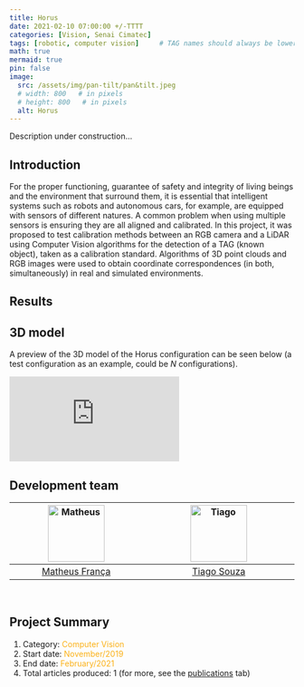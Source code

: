 ```yaml
---
title: Horus
date: 2021-02-10 07:00:00 +/-TTTT
categories: [Vision, Senai Cimatec]
tags: [robotic, computer vision]     # TAG names should always be lowercase
math: true
mermaid: true
pin: false
image: 
  src: /assets/img/pan-tilt/pan&tilt.jpeg
  # width: 800   # in pixels
  # height: 800   # in pixels
  alt: Horus
---
```


Description under construction...

## Introduction 

For the proper functioning, guarantee of safety and integrity of living beings and the environment that surround them, it is essential that intelligent systems such as robots and autonomous cars, for example, are equipped with sensors of different natures. A common problem when using multiple sensors is ensuring they are all aligned and calibrated. In this project, it was proposed to test calibration methods between an RGB camera and a LiDAR using Computer Vision algorithms for the detection of a TAG (known object), taken as a calibration standard. Algorithms of 3D point clouds and RGB images were used to obtain coordinate correspondences (in both, simultaneously) in real and simulated environments.

## Results

## 3D model

A preview of the 3D model of the Horus configuration can be seen below (a test configuration as an example, could be $N$ configurations).

<div class="container"> <iframe class="responsive-iframe" title="Horus" frameborder="0" allowfullscreen mozallowfullscreen="true" webkitallowfullscreen="true" allow="autoplay; fullscreen; xr-spatial-tracking" xr-spatial-tracking execution-while-out-of-viewport execution-while-not-rendered web-share src="https://sketchfab.com/models/62441d6ce2154ada9aaf04c4e2df1be3/embed"> </iframe> </div>

## Development team

<center>
<div>
  <div class=" col-xl-auto offset-xl-0 col-lg-4 offset-lg-0">
    <table class="table-borderless highlight">
      <thead>
        <tr>
          <th><center><img src="{{ 'assets/img/matheus_franca.jpeg' | relative_url }}" width="100" alt="Matheus" class="img-fluid rounded-circle" /></center></th>
          <th></th>
          <th><center><img src="{{ 'assets/img/tiago_souza.jpeg' | relative_url }}" width="100" alt="Tiago" class="img-fluid rounded-circle" /></center></th>
          <th></th>
        </tr>
      </thead>
      <tbody>
        <tr class="font-weight-bolder" style="text-align: center margin-top: 0">
          <td width="50%"><center><a href="https://www.linkedin.com/in/matheus-frança-b62044150">Matheus França</a></center></td>
          <td></td>
          <td width="50%"><center><a href="">Tiago Souza</a></center></td>
          <td></td>
        </tr>
      </tbody>
    </table>
  </div>
</div>
</center>

<br>

## Project Summary

1. Category: <font color="#fbb117">Computer Vision</font>
2. Start date: <font color="#fbb117">November/2019</font>
3. End date: <font color="#fbb117">February/2021</font>
4. Total articles produced: 1 (for more, see the [publications](https://matheusfranca-dev.github.io/publications/) tab)

